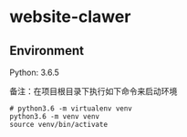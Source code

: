 # website-clawer

## Environment
Python: 3.6.5

备注：在项目根目录下执行如下命令来启动环境
```
# python3.6 -m virtualenv venv
python3.6 -m venv venv
source venv/bin/activate
```


